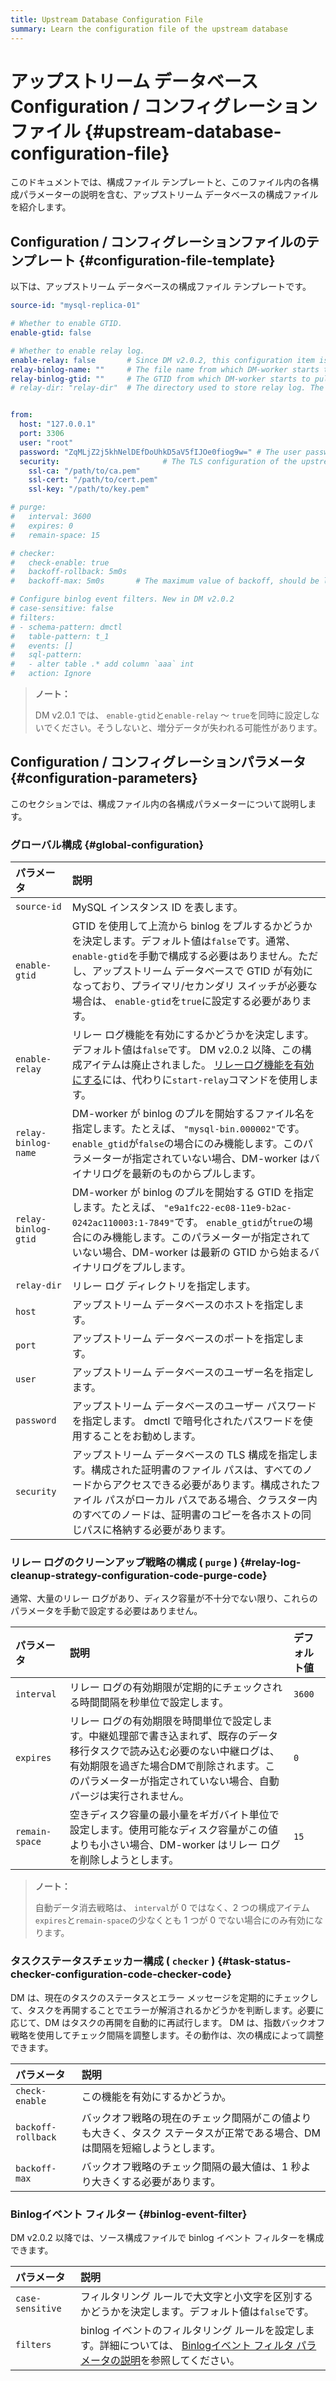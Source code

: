 ```yaml
---
title: Upstream Database Configuration File
summary: Learn the configuration file of the upstream database
---
```


# アップストリーム データベースConfiguration / コンフィグレーションファイル {#upstream-database-configuration-file}

このドキュメントでは、構成ファイル テンプレートと、このファイル内の各構成パラメーターの説明を含む、アップストリーム データベースの構成ファイルを紹介します。

## Configuration / コンフィグレーションファイルのテンプレート {#configuration-file-template}

以下は、アップストリーム データベースの構成ファイル テンプレートです。

```yaml
source-id: "mysql-replica-01"

# Whether to enable GTID.
enable-gtid: false

# Whether to enable relay log.
enable-relay: false       # Since DM v2.0.2, this configuration item is deprecated. To enable the relay log feature, use the `start-relay` command instead.
relay-binlog-name: ""     # The file name from which DM-worker starts to pull the binlog.
relay-binlog-gtid: ""     # The GTID from which DM-worker starts to pull the binlog.
# relay-dir: "relay-dir"  # The directory used to store relay log. The default value is "relay-dir". This configuration item is marked as deprecated since v6.1 and replaced by a parameter of the same name in the dm-worker configuration.


from:
  host: "127.0.0.1"
  port: 3306
  user: "root"
  password: "ZqMLjZ2j5khNelDEfDoUhkD5aV5fIJOe0fiog9w=" # The user password of the upstream database. It is recommended to use the password encrypted with dmctl.
  security:                       # The TLS configuration of the upstream database
    ssl-ca: "/path/to/ca.pem"
    ssl-cert: "/path/to/cert.pem"
    ssl-key: "/path/to/key.pem"

# purge:
#   interval: 3600
#   expires: 0
#   remain-space: 15

# checker:
#   check-enable: true
#   backoff-rollback: 5m0s
#   backoff-max: 5m0s       # The maximum value of backoff, should be larger than 1s

# Configure binlog event filters. New in DM v2.0.2
# case-sensitive: false
# filters:
# - schema-pattern: dmctl
#   table-pattern: t_1
#   events: []
#   sql-pattern:
#   - alter table .* add column `aaa` int
#   action: Ignore
```

> **ノート：**
>
> DM v2.0.1 では、 `enable-gtid`と`enable-relay` ～ `true`を同時に設定しないでください。そうしないと、増分データが失われる可能性があります。

## Configuration / コンフィグレーションパラメータ {#configuration-parameters}

このセクションでは、構成ファイル内の各構成パラメーターについて説明します。

### グローバル構成 {#global-configuration}

| パラメータ               | 説明                                                                                                                                                                                          |
| :------------------ | :------------------------------------------------------------------------------------------------------------------------------------------------------------------------------------------ |
| `source-id`         | MySQL インスタンス ID を表します。                                                                                                                                                                      |
| `enable-gtid`       | GTID を使用して上流から binlog をプルするかどうかを決定します。デフォルト値は`false`です。通常、 `enable-gtid`を手動で構成する必要はありません。ただし、アップストリーム データベースで GTID が有効になっており、プライマリ/セカンダリ スイッチが必要な場合は、 `enable-gtid`を`true`に設定する必要があります。     |
| `enable-relay`      | リレー ログ機能を有効にするかどうかを決定します。デフォルト値は`false`です。 DM v2.0.2 以降、この構成アイテムは廃止されました。 [リレーログ機能を有効にする](/dm/relay-log.md#start-and-stop-the-relay-log-feature)には、代わりに`start-relay`コマンドを使用します。             |
| `relay-binlog-name` | DM-worker が binlog のプルを開始するファイル名を指定します。たとえば、 `"mysql-bin.000002"`です。 `enable_gtid`が`false`の場合にのみ機能します。このパラメーターが指定されていない場合、DM-worker はバイナリログを最新のものからプルします。                                   |
| `relay-binlog-gtid` | DM-worker が binlog のプルを開始する GTID を指定します。たとえば、 `"e9a1fc22-ec08-11e9-b2ac-0242ac110003:1-7849"`です。 `enable_gtid`が`true`の場合にのみ機能します。このパラメーターが指定されていない場合、DM-worker は最新の GTID から始まるバイナリログをプルします。 |
| `relay-dir`         | リレー ログ ディレクトリを指定します。                                                                                                                                                                        |
| `host`              | アップストリーム データベースのホストを指定します。                                                                                                                                                                  |
| `port`              | アップストリーム データベースのポートを指定します。                                                                                                                                                                  |
| `user`              | アップストリーム データベースのユーザー名を指定します。                                                                                                                                                                |
| `password`          | アップストリーム データベースのユーザー パスワードを指定します。 dmctl で暗号化されたパスワードを使用することをお勧めします。                                                                                                                         |
| `security`          | アップストリーム データベースの TLS 構成を指定します。構成された証明書のファイル パスは、すべてのノードからアクセスできる必要があります。構成されたファイル パスがローカル パスである場合、クラスター内のすべてのノードは、証明書のコピーを各ホストの同じパスに格納する必要があります。                                            |

### リレー ログのクリーンアップ戦略の構成 ( <code>purge</code> ) {#relay-log-cleanup-strategy-configuration-code-purge-code}

通常、大量のリレー ログがあり、ディスク容量が不十分でない限り、これらのパラメータを手動で設定する必要はありません。

| パラメータ          | 説明                                                                                                                    | デフォルト値 |
| :------------- | :-------------------------------------------------------------------------------------------------------------------- | :----- |
| `interval`     | リレー ログの有効期限が定期的にチェックされる時間間隔を秒単位で設定します。                                                                                | `3600` |
| `expires`      | リレー ログの有効期限を時間単位で設定します。中継処理部で書き込まれず、既存のデータ移行タスクで読み込む必要のない中継ログは、有効期限を過ぎた場合DMで削除されます。このパラメーターが指定されていない場合、自動パージは実行されません。 | `0`    |
| `remain-space` | 空きディスク容量の最小量をギガバイト単位で設定します。使用可能なディスク容量がこの値よりも小さい場合、DM-worker はリレー ログを削除しようとします。                                       | `15`   |

> **ノート：**
>
> 自動データ消去戦略は、 `interval`が 0 ではなく、2 つの構成アイテム`expires`と`remain-space`の少なくとも 1 つが 0 でない場合にのみ有効になります。

### タスクステータスチェッカー構成 ( <code>checker</code> ) {#task-status-checker-configuration-code-checker-code}

DM は、現在のタスクのステータスとエラー メッセージを定期的にチェックして、タスクを再開することでエラーが解消されるかどうかを判断します。必要に応じて、DM はタスクの再開を自動的に再試行します。 DM は、指数バックオフ戦略を使用してチェック間隔を調整します。その動作は、次の構成によって調整できます。

| パラメータ              | 説明                                                              |
| :----------------- | :-------------------------------------------------------------- |
| `check-enable`     | この機能を有効にするかどうか。                                                 |
| `backoff-rollback` | バックオフ戦略の現在のチェック間隔がこの値よりも大きく、タスク ステータスが正常である場合、DM は間隔を短縮しようとします。 |
| `backoff-max`      | バックオフ戦略のチェック間隔の最大値は、1 秒より大きくする必要があります。                          |

### Binlogイベント フィルター {#binlog-event-filter}

DM v2.0.2 以降では、ソース構成ファイルで binlog イベント フィルターを構成できます。

| パラメータ            | 説明                                                                                                                          |
| :--------------- | :-------------------------------------------------------------------------------------------------------------------------- |
| `case-sensitive` | フィルタリング ルールで大文字と小文字を区別するかどうかを決定します。デフォルト値は`false`です。                                                                        |
| `filters`        | binlog イベントのフィルタリング ルールを設定します。詳細については、 [Binlogイベント フィルタ パラメータの説明](/dm/dm-key-features.md#parameter-explanation-2)を参照してください。 |
